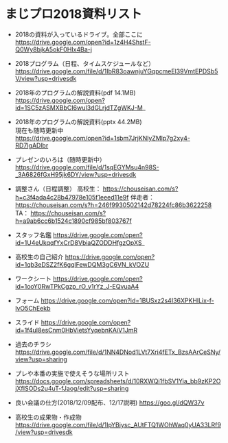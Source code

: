 # まじプロ2018資料リスト

* 2018の資料が入っているドライブ。全部ここに  
https://drive.google.com/open?id=1z4H4ShstF-Q0Wy8bjkA5okF0HIx4Ba-j
* 2018プログラム（日程、タイムスケジュールなど）
https://drive.google.com/file/d/1IbR83oawnjuYGqpcmeEl39VmtEPDSb5V/view?usp=drivesdk
* 2018年のプログラムの解説資料(pdf 14.1MB)
https://drive.google.com/open?id=1SC5zASMXBbCI6wuI3dGLrjdTZgWKJ-M_ 
* 2018年のプログラムの解説資料(pptx 44.2MB)  
現在も随時更新中  
https://drive.google.com/open?id=1sbm7JrjKNlyZMlp7g2xy4-RD7IgADlbr
* プレゼンのいろは（随時更新中）
https://drive.google.com/file/d/1sqEGYMsu4n98S-_3A6826fGxH95jk6DY/view?usp=drivesdk

*	調整さん（日程調整）
高校生： https://chouseisan.com/s?h=c3f4ada4c28b47978e105f1eeed11e9f
伴走者：  https://chouseisan.com/s?h=246f9930502142d78224fc86b3622258
TA： https://chouseisan.com/s?h=a9ab6cc6b1524c1890cf985bf803767f

*	スタッフ名鑑
https://drive.google.com/open?id=1U4eUkqqfYxCrD8VbiaQZODDHfgzOpXS_
* 高校生の自己紹介
https://drive.google.com/open?id=1qb3eDSZ2fK6gqlFewDQM3gC6VN_kVOZU


*	ワークシート
https://drive.google.com/open?id=1ooY0RwTPkCgzp_rO_v1rYz_J-EQvuaA4
*	フォーム
https://drive.google.com/open?id=1BUSxz2s4I36XPKHlLix-f-lvO5ChEekb
*	スライド
https://drive.google.com/open?id=1f4uI8esCnm0HbVietsYyqebnKAiV1JmR

* 過去のチラシ
https://drive.google.com/file/d/1NN4DNod1LVt7Xri4fETx_BzsAArCeSNy/view?usp=sharing
* プレや本番の実施で使えそうな場所リスト
https://docs.google.com/spreadsheets/d/10RXWQi1fbSV1Yia_bb9zKP2OjXfISODs2u4uT-fJaog/edit?usp=sharing
* 良い会議の仕方(2018/12/09配布、12/17説明)
https://goo.gl/dQW37v

* 高校生の成果物・作成物
https://drive.google.com/file/d/1IpYBiysc_AUtFTQ1WOhWaq0yUA33LRf9/view?usp=drivesdk
